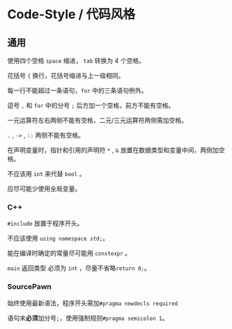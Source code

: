 # Code-Style / 代码风格

## 通用

使用四个空格 `space` 缩进， `tab` 转换为 4 个空格。

花括号 `{` 换行，花括号缩进与上一级相同。

每一行不能超过一条语句，`for` 中的三条语句例外。

逗号 `,` 和 `for` 中的分号 `;` 后方加一个空格，前方不能有空格。

一元运算符左右两侧不能有空格，二元/三元运算符两侧需加空格。

`.` , `->` , `::` 两侧不能有空格。

在声明变量时，指针和引用的声明符 `*` , `&` 放置在数据类型和变量中间，两侧加空格。

不应该用 `int` 来代替 `bool` 。

应尽可能少使用全局变量。

### C++

`#include` 放置于程序开头。

不应该使用 `using namespace std;`。

能在编译时确定的常量尽可能用 `constexpr` 。

`main` 返回类型 必须为 `int` ，尽量不省略`return 0;`。

### SourcePawn

始终使用最新语法，程序开头需加`#pragma newdecls required`

语句末**必须**加分号`;`，使用强制规则`#pragma semicolon 1`。
